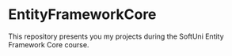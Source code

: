 # EntityFrameworkCore

This repository presents you my projects during the SoftUni Entity Framework Core course. 
